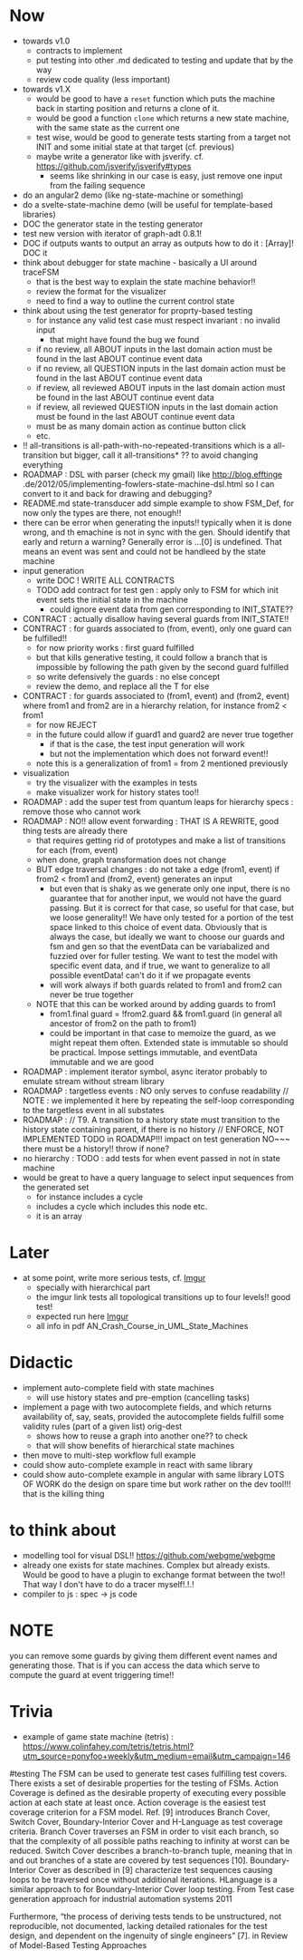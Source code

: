 # Now
- towards v1.0
    - contracts to implement
    - put testing into other .md dedicated to testing and update that by the way
    - review code quality (less important)
- towards v1.X
  - would be good to have a `reset` function which puts the machine back in starting position and 
returns a clone of it.
  - would be good a function `clone` which returns a new state machine, with the same state as the 
current one
  - test wise, would be good to generate tests starting from a target not INIT and some initial 
state at that target (cf. previous) 
  - maybe write a generator like with jsverify. cf. https://github.com/jsverify/jsverify#types 
    - seems like shrinking in our case is easy, just remove one input from the failing sequence
- do an angular2 demo (like ng-state-machine or something)
- do a svelte-state-machine demo (will be useful for template-based libraries)
- DOC the generator state in the testing generator
- test new version with iterator of graph-adt 0.8.1!
- DOC if outputs wants to output an array as outputs how to do it : [Array]! DOC it
- think about debugger for state machine - basically a UI around traceFSM
  - that is the best way to explain the state machine behavior!!
  - review the format for the visualizer
  - need to find a way to outline the current control state
- think about using the test generator for proprty-based testing
  - for instance any valid test case must respect invariant : no invalid input
    - that might have found the bug we found
  - if no review, all ABOUT inputs in the last domain action must be found in the last ABOUT
    continue event data
  - if no review, all QUESTION inputs in the last domain action must be found in the last ABOUT
    continue event data
  - if review, all reviewed ABOUT inputs in the last domain action must be found in the last
    ABOUT continue event data
  - if review, all reviewed QUESTION inputs in the last domain action must be found in the last
    ABOUT continue event data
  - must be as many domain action as continue button click
  - etc.
- !! all-transitions is all-path-with-no-repeated-transitions which is a all-transition but
bigger, call it all-transitions* ?? to avoid changing everything
- ROADMAP : DSL with parser (check my gmail) like http://blog.efftinge
.de/2012/05/implementing-fowlers-state-machine-dsl.html so I can convert to it and back for
drawing and debugging?
- README.md state-transducer add simple example to show FSM_Def, for now only the types are there,
not enough!!
- there can be error when generating the inputs!! typically when it is done wrong, and th
emachine is not in sync with the gen. Should identify that early and return a warning? Generally
error is ...[0] is undefined. That means an event was sent and could not be handleed by the state
 machine
- input generation
  - write DOC
! WRITE ALL CONTRACTS
  - TODO add contract for test gen : apply only to FSM for which init event sets the initial state
   in the machine
     - could ignore event data from gen corresponding to INIT_STATE??
- CONTRACT : actually disallow having several guards from INIT_STATE!!
- CONTRACT : for guards associated to (from, event), only one guard can be fulfilled!!
  - for now priority works : first guard fulfilled
  - but that kills generative testing, it could follow a branch that is impossible by following
  the path given by the second guard fulfilled
  - so write defensively the guards : no else concept
  - review the demo, and replace all the T for else
- CONTRACT : for guards associated to (from1, event) and (from2, event) where from1 and from2 are
 in a hierarchy relation, for instance from2 < from1
   - for now REJECT
   - in the future could allow if guard1 and guard2 are never true together
     - if that is the case, the test input generation will work
     - but not the implementation which does not forward event!!
   - note this is a generalization of from1 = from 2 mentioned previously
- visualization
  - try the visualizer with the examples in tests
  - make visualizer work for history states too!!
- ROADMAP : add the super test from quantum leaps for hierarchy specs : remove those who cannot work
- ROADMAP : NO!! allow event forwarding : THAT IS A REWRITE, good thing tests are already there
  - that requires getting rid of prototypes and make a list of transitions for each (from, event)
  - when done, graph transformation does not change
  - BUT edge traversal changes : do not take a edge (from1, event) if from2 < from1 and
  (from2, event) generates an input
    - but even that is shaky as we generate only one input, there is no guarantee that for
    another input, we would not have the guard passing. But it is correct for that case, so
    useful for that case, but we loose generality!! We have only tested for a portion of the test
     space linked to this choice of event data. Obviously that is always the case, but ideally we
      want to choose our guards and fsm and gen so that the eventData can be variabalized and
      fuzzied over for fuller testing. We want to test the model with specific event data, and if
       true, we want to generalize to all possible eventData! can't do it if we propagate events
    - will work always if both guards related to from1 and from2 can never be true together
  - NOTE that this can be worked around by adding guards to from1
    - from1.final guard = !from2.guard && from1.guard (in general all ancestor of from2 on the
    path to from1)
    - could be important in that case to memoize the guard, as we might repeat them often.
    Extended state is immutable so should be practical. Impose settings immutable, and eventData
    immutable and we are good
- ROADMAP : implement iterator symbol, async iterator probably to emulate stream without stream
library
- ROADMAP : targetless events : NO only serves to confuse readability
      // NOTE : we implemented it here by repeating the self-loop corresponding to the targetless event in all substates
- ROADMAP : // T9. A transition to a history state must transition to the history state containing parent, if there is no history
            // ENFORCE, NOT IMPLEMENTED TODO in ROADMAP!!! impact on test generation
            NO~~~ there must be a history!! throw if none?
- no hierarchy : TODO : add tests for when event passed in not in state machine
- would be great to have a query language to select input sequences from the generated set
  - for instance includes a cycle
  - includes a cycle which includes this node etc.
  - it is an array

# Later
- at some point, write more serious tests, cf. [Imgur](https://i.imgur.com/IWoe84U.png)
  - specially with hierarchical part
  - the imgur link tests all topological transitions up to four levels!! good test!
  - expected run here [Imgur](https://i.imgur.com/Lei0BcM.png)
  - all info in pdf AN_Crash_Course_in_UML_State_Machines

# Didactic
- implement auto-complete field with state machines
  - will use history states and pre-emption (cancelling tasks)
- implement a page with two autocomplete fields, and which returns availability of, say, seats,
provided the autocomplete fields fulfill some validity rules (part of a given list) orig-dest
  - shows how to reuse a graph into another one?? to check
  - that will show benefits of hierarchical state machines
- then move to multi-step workflow full example
- could show auto-complete example in react with same library
- could show auto-complete example in angular with same library
LOTS OF WORK
do the design on spare time but work rather on the dev tool!!! that is the killing thing

# to think about
- modelling tool for visual DSL!! https://github.com/webgme/webgme
- already one exists for state machines. Complex but already exists. Would be good to have a
plugin to exchange format between the two!! That way I don't have to do a tracer myself!.!.!
- compiler to js : spec -> js code

# NOTE
you can remove some guards by giving them different event names and generating those. That is if
you can access the data which serve to compute the guard at event triggering time!!

# Trivia
- example of game state machine (tetris) : https://www.colinfahey.com/tetris/tetris.html?utm_source=ponyfoo+weekly&utm_medium=email&utm_campaign=146

#testing
The FSM can be used to generate test cases fulfilling test
covers. There exists a set of desirable properties for the testing
of FSMs. Action Coverage is defined as the desirable property
of executing every possible action at each state at least once.
Action coverage is the easiest test coverage criterion for a
FSM model. Ref. [9] introduces Branch Cover, Switch Cover,
Boundary-Interior Cover and H-Language as test coverage
criteria. Branch Cover traverses an FSM in order to visit each
branch, so that the complexity of all possible paths reaching
to infinity at worst can be reduced. Switch Cover describes a
branch-to-branch tuple, meaning that in and out branches of
a state are covered by test sequences [10]. Boundary-Interior
Cover as described in [9] characterize test sequences causing
loops to be traversed once without additional iterations. HLanguage is a similar approach to for Boundary-Interior
Cover loop testing. 
From Test case generation approach for industrial automation systems 2011

 Furthermore, “the process of deriving tests tends to be unstructured, not reproducible, not documented,
lacking detailed rationales for the test design, and dependent on the ingenuity of single 
engineers” [7].  in Review of Model-Based Testing Approaches
